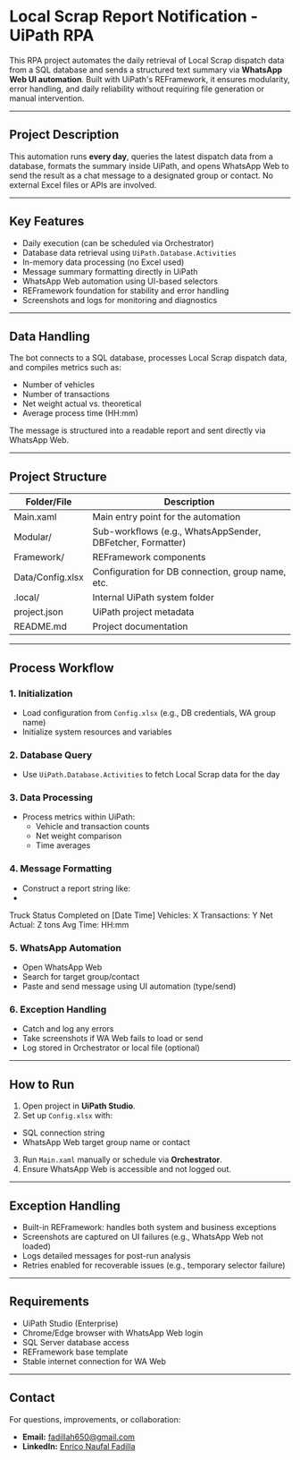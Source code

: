 # Local Scrap Report Notification - UiPath RPA

This RPA project automates the daily retrieval of Local Scrap dispatch data from a SQL database and sends a structured text summary via **WhatsApp Web UI automation**. Built with UiPath's REFramework, it ensures modularity, error handling, and daily reliability without requiring file generation or manual intervention.

---

## Project Description

This automation runs **every day**, queries the latest dispatch data from a database, formats the summary inside UiPath, and opens WhatsApp Web to send the result as a chat message to a designated group or contact. No external Excel files or APIs are involved.

---

## Key Features

- Daily execution (can be scheduled via Orchestrator)
- Database data retrieval using `UiPath.Database.Activities`
- In-memory data processing (no Excel used)
- Message summary formatting directly in UiPath
- WhatsApp Web automation using UI-based selectors
- REFramework foundation for stability and error handling
- Screenshots and logs for monitoring and diagnostics

---

## Data Handling

The bot connects to a SQL database, processes Local Scrap dispatch data, and compiles metrics such as:

- Number of vehicles
- Number of transactions
- Net weight actual vs. theoretical
- Average process time (HH:mm)

The message is structured into a readable report and sent directly via WhatsApp Web.

---

## Project Structure

| Folder/File                    | Description                                                   |
|--------------------------------|---------------------------------------------------------------|
| Main.xaml                      | Main entry point for the automation                          |
| Modular/                       | Sub-workflows (e.g., WhatsAppSender, DBFetcher, Formatter)   |
| Framework/                     | REFramework components                                        |
| Data/Config.xlsx               | Configuration for DB connection, group name, etc.            |
| .local/                        | Internal UiPath system folder                                 |
| project.json                   | UiPath project metadata                                       |
| README.md                      | Project documentation                                         |

---

## Process Workflow

### 1. **Initialization**
- Load configuration from `Config.xlsx` (e.g., DB credentials, WA group name)
- Initialize system resources and variables

### 2. **Database Query**
- Use `UiPath.Database.Activities` to fetch Local Scrap data for the day

### 3. **Data Processing**
- Process metrics within UiPath:
  - Vehicle and transaction counts
  - Net weight comparison
  - Time averages

### 4. **Message Formatting**
- Construct a report string like:
- 
Truck Status Completed on [Date Time]
Vehicles: X
Transactions: Y
Net Actual: Z tons
Avg Time: HH:mm

### 5. **WhatsApp Automation**
- Open WhatsApp Web
- Search for target group/contact
- Paste and send message using UI automation (type/send)

### 6. **Exception Handling**
- Catch and log any errors
- Take screenshots if WA Web fails to load or send
- Log stored in Orchestrator or local file (optional)

---

## How to Run

1. Open project in **UiPath Studio**.
2. Set up `Config.xlsx` with:
 - SQL connection string
 - WhatsApp Web target group name or contact
3. Run `Main.xaml` manually or schedule via **Orchestrator**.
4. Ensure WhatsApp Web is accessible and not logged out.

---

## Exception Handling

- Built-in REFramework: handles both system and business exceptions
- Screenshots are captured on UI failures (e.g., WhatsApp Web not loaded)
- Logs detailed messages for post-run analysis
- Retries enabled for recoverable issues (e.g., temporary selector failure)

---

## Requirements

- UiPath Studio (Enterprise)
- Chrome/Edge browser with WhatsApp Web login
- SQL Server database access
- REFramework base template
- Stable internet connection for WA Web

---

## Contact

For questions, improvements, or collaboration:

- **Email:** fadillah650@gmail.com  
- **LinkedIn:** [Enrico Naufal Fadilla](https://linkedin.com/in/enrico-naufal-fadilla-54338a256)
